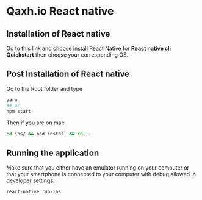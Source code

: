 # Qaxh.io React native

## Installation of React native

Go to this [link](https://facebook.github.io/react-native/docs/getting-started) and choose install React Native for **React native cli Quickstart** then choose your corresponding OS.

## Post Installation of React native

Go to the Root folder and type
```Bash
yarn
## or 
npm start
```

Then if you are on mac
```Bash
cd ios/ && pod install && cd ..
````

## Running the application

Make sure that you either have an emulator running on your computer or that your smartphone is connected to your computer with debug allowed in developer settings.

```Bash
react-native run-ios

